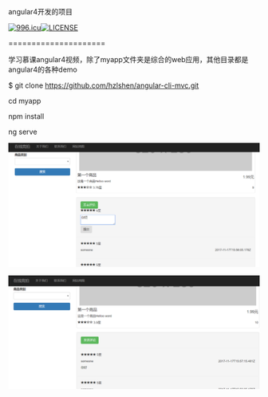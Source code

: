 angular4开发的项目

[![996.icu](https://img.shields.io/badge/link-996.icu-red.svg)](https://996.icu)[![LICENSE](https://img.shields.io/badge/license-Anti%20996-blue.svg)](https://github.com/996icu/996.ICU/blob/master/LICENSE)

=====================

学习慕课angular4视频，除了myapp文件夹是综合的web应用，其他目录都是angular4的各种demo
		
$ git clone https://github.com/hzlshen/angular-cli-mvc.git

cd myapp 

npm install 

ng serve



![Image text](https://github.com/hzlshen/Imgage_box/blob/master/posted_stars.png)

![Image text](https://github.com/hzlshen/Imgage_box/blob/master/stars_pinglun.png)
	
